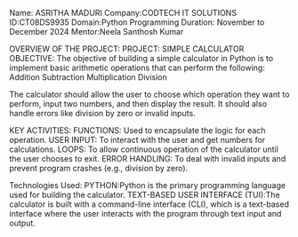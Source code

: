 Name: ASRITHA MADURI
Company:CODTECH IT SOLUTIONS
ID:CT08DS9935
Domain:Python Programming
Duration: November to December 2024
Mentor:Neela Santhosh Kumar

OVERVIEW  OF THE PROJECT:
PROJECT: SIMPLE CALCULATOR
OBJECTIVE:
  The objective of building a simple calculator in Python is to implement basic arithmetic operations that can perform the following:
    Addition
    Subtraction
    Multiplication
    Division

The calculator should allow the user to choose which operation they want to perform, input two numbers, and then display the result. It should also handle errors like division by zero or invalid inputs.

KEY ACTIVITIES:
FUNCTIONS: Used to encapsulate the logic for each operation.
USER INPUT: To interact with the user and get numbers for calculations.
LOOPS: To allow continuous operation of the calculator until the user chooses to exit.
ERROR HANDLING: To deal with invalid inputs and prevent program crashes (e.g., division by zero).

Technologies Used:
PYTHON:Python is the primary programming language used for building the calculator.
TEXT-BASED USER INTERFACE (TUI):The calculator is built with a command-line interface (CLI),
which is a text-based interface where the user interacts with the program through text input and output.








